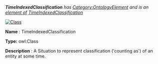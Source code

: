 ___TimeIndexedClassification__ 
 has
 [Category:OntologyElement](../../Category/OntologyElement "Category:OntologyElement") 
 and is an
 [element of](../../Property/ElementOf "Property:ElementOf") 
[TimeIndexedClassification](../../Submissions/TimeIndexedClassification "Submissions:TimeIndexedClassification")_




  





[![Class](../../images/thumb/2/27/Class.gif/45px-Class.gif)](../../Image/Class.gif "Class")


__Name__ 
 : TimeIndexedClassification
 



__Type:__ 
 owl:Class
 



__Description__ 
 : A Situation to represent classification ('counting as') of an entity at some time.